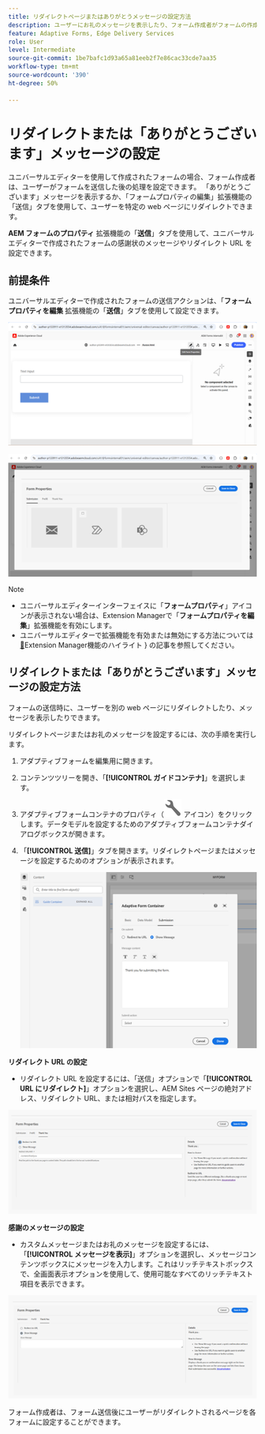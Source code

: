 ```yaml
---
title: リダイレクトページまたはありがとうメッセージの設定方法
description: ユーザーにお礼のメッセージを表示したり、フォーム作成者がフォームの作成時に設定できる web ページにリダイレクトしたりする方法について説明します。
feature: Adaptive Forms, Edge Delivery Services
role: User
level: Intermediate
source-git-commit: 1be7bafc1d93a65a81eeb2f7e86cac33cde7aa35
workflow-type: tm+mt
source-wordcount: '390'
ht-degree: 50%

---
```


# リダイレクトまたは「ありがとうございます」メッセージの設定

ユニバーサルエディターを使用して作成されたフォームの場合、フォーム作成者は、ユーザーがフォームを送信した後の処理を設定できます。 「ありがとうございます」メッセージを表示するか、「フォームプロパティの編集」拡張機能の「送信」タブを使用して、ユーザーを特定の web ページにリダイレクトできます。

**AEM フォームのプロパティ** 拡張機能の「**送信**」タブを使用して、ユニバーサルエディターで作成されたフォームの感謝状のメッセージやリダイレクト URL を設定できます。

## 前提条件

ユニバーサルエディターで作成されたフォームの送信アクションは、「**フォームプロパティを編集** 拡張機能の「**送信**」タブを使用して設定できます。

![ フォームプロパティアイコン ](/help/forms/assets/ue-form-properties-icon.png)

![ ユニバーサルエディターフォームのプロパティ ](/help/forms/assets/ue-form-properties.png)

>[!NOTE]
>
>* ユニバーサルエディターインターフェイスに「**フォームプロパティ**」アイコンが表示されない場合は、Extension Managerで「**フォームプロパティを編集**」拡張機能を有効にします。
>* ユニバーサルエディターで拡張機能を有効または無効にする方法については [&#128279;](https://developer.adobe.com/uix/docs/extension-manager/feature-highlights/#enablingdisabling-extensions)Extension Manager機能のハイライト &rbrace; の記事を参照してください。

## リダイレクトまたは「ありがとうございます」メッセージの設定方法

フォームの送信時に、ユーザーを別の web ページにリダイレクトしたり、メッセージを表示したりできます。

リダイレクトページまたはお礼のメッセージを設定するには、次の手順を実行します。

1. アダプティブフォームを編集用に開きます。
1. コンテンツツリーを開き、「**[!UICONTROL ガイドコンテナ]**」を選択します。
1. アダプティブフォームコンテナのプロパティ（![アダプティブフォームコンテナのプロパティ](/help/forms/assets/configure-icon.svg) アイコン）をクリックします。データモデルを設定するためのアダプティブフォームコンテナダイアログボックスが開きます。
1. 「**[!UICONTROL 送信]**」タブを開きます。リダイレクトページまたはメッセージを設定するためのオプションが表示されます。

   ![リダイレクトページまたはメッセージを設定するためのガイドコンテナの送信ダイアログ](/help/forms/assets/adaptive-forms-core-components-redirect-page-or-thank-you-message.png)

**リダイレクト URL の設定**

* リダイレクト URL を設定するには、「送信」オプションで「**[!UICONTROL URL にリダイレクト]**」オプションを選択し、AEM Sites ページの絶対アドレス、リダイレクト URL、または相対パスを指定します。

![リダイレクト](/help/edge/docs/forms/universal-editor/assets/redirect-ue.png)

**感謝のメッセージの設定**

* カスタムメッセージまたはお礼のメッセージを設定するには、「**[!UICONTROL メッセージを表示]**」オプションを選択し、メッセージコンテンツボックスにメッセージを入力します。これはリッチテキストボックスで、全画面表示オプションを使用して、使用可能なすべてのリッチテキスト項目を表示できます。

![ 感謝祭 ](/help/edge/docs/forms/universal-editor/assets/thankyou-ue.png)

フォーム作成者は、フォーム送信後にユーザーがリダイレクトされるページを各フォームに設定することができます。
